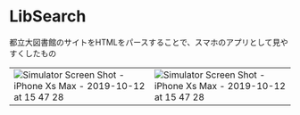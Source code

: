 
# LibSearch
都立大図書館のサイトをHTMLをパースすることで、スマホのアプリとして見やすくしたもの
<table>
  <tr>
    <td>
      <img alt="Simulator Screen Shot - iPhone Xs Max - 2019-10-12 at 15 47 28" src="https://user-images.githubusercontent.com/43674314/109412583-254d5580-79ec-11eb-90d4-a074a4603496.png">
    </td>
    <td>
      <img alt="Simulator Screen Shot - iPhone Xs Max - 2019-10-12 at 15 47 28" src="https://user-images.githubusercontent.com/43674314/109412118-7dcf2380-79e9-11eb-9f1e-481e1adf0756.png">
    </td>
  </tr>
</table>


